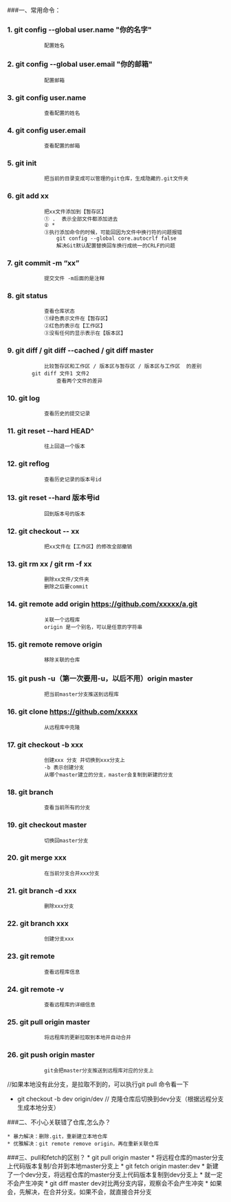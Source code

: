 ﻿###一、常用命令：

###	1. git config --global user.name "你的名字"
	            配置姓名
###	2. git config --global user.email "你的邮箱"
	            配置邮箱
###	3. git config user.name   
	            查看配置的姓名
###	4. git config user.email 
	            查看配置的邮箱
###	5. git init
	            把当前的目录变成可以管理的git仓库，生成隐藏的.git文件夹
###	6. git add xx
	            把xx文件添加到【暂存区】 
	            ① .  表示全部文件都添加进去
	            ② *
	            ③执行添加命令的时候，可能回因为文件中换行符的问题报错
	                git config --global core.autocrlf false
	                解决Git默认配置替换回车换行成统一的CRLF的问题            
###	7. git commit -m “xx”
	            提交文件 -m后面的是注释
	            
###	8. git status
	            查看仓库状态
	            ①绿色表示文件在【暂存区】
	            ②红色的表示在【工作区】
	            ③没有任何的显示表示在【版本区】
###	9. git diff / git diff --cached / git diff master 
	            比较暂存区和工作区 / 版本区与暂存区 / 版本区与工作区  的差别
	        git diff 文件1 文件2 
	                查看两个文件的差异
###	10. git log
	            查看历史的提交记录
###	11. git reset --hard HEAD^
	            往上回退一个版本
###	12. git reflog
	            查看历史记录的版本号id
###	13. git reset --hard 版本号id
	            回到版本号的版本
###	12. git checkout -- xx
	            把xx文件在【工作区】的修改全部撤销
###	13. git rm xx / git rm -f xx
	            删除xx文件/文件夹 
	            删除之后要commit	             
###	14. git remote add origin https://github.com/xxxxx/a.git 
	            关联一个远程库
	            origin 是一个别名，可以是任意的字符串
###	15. git remote remove origin
	            移除关联的仓库
###	15. git push -u（第一次要用-u，以后不用）origin master
	            把当前master分支推送到远程库 
	            
###	16. git clone https://github.com/xxxxx   
	            从远程库中克隆
###	17. git checkout -b xxx
	            创建xxx 分支 并切换到xxx分支上
	            -b 表示创建分支
	            从哪个master建立的分支，master会复制到新建的分支
###	18. git branch
	            查看当前所有的分支
###	19. git checkout master
	            切换回master分支
###	20. git merge xxx
	            在当前分支合并xxx分支
###	21. git branch -d xxx
	            删除xxx分支
###	22. git branch xxx
	            创建分支xxx
###	23. git remote
	            查看远程库信息
###	24. git remote -v
	            查看远程库的详细信息
###	25. git pull origin master 
	            将远程库的更新拉取到本地并自动合并
###	26. git push origin master
	            git会把master分支推送到远程库对应的分支上
	            
	               
//如果本地没有此分支，是拉取不到的，可以执行git pull 命令看一下
*  git checkout -b dev origin/dev // 克隆仓库后切换到dev分支（根据远程分支生成本地分支）


###二、不小心关联错了仓库,怎么办？
 
	* 暴力解决：删除.git，重新建立本地仓库
	* 优雅解决：git remote remove origin，再在重新关联仓库


###三、pull和fetch的区别？
	* git pull origin master
		* 将远程仓库的master分支上代码版本复制/合并到本地master分支上
	* git fetch origin master:dev
		* 新建了一个dev分支，将远程仓库的master分支上代码版本复制到dev分支上
		* 就一定不会产生冲突
		* git diff master dev对比两分支内容，观察会不会产生冲突
		* 如果会，先解决，在合并分支。如果不会，就直接合并分支
